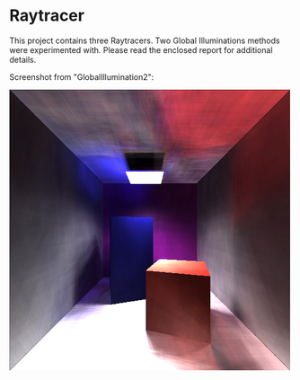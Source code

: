 # Raytracer

This project contains three Raytracers. Two Global Illuminations methods were experimented with. Please read the enclosed report for additional details. 

Screenshot from "GlobalIllumination2":  

![screen](https://github.com/imalikshake/raytracer/blob/master/screenshot.png?raw=true)
